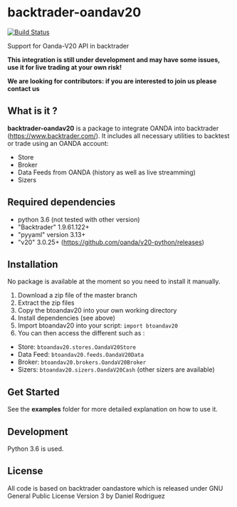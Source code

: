 # backtrader-oandav20

[![Build Status](https://travis-ci.org/ftomassetti/backtrader-oandav20.svg?branch=master)](https://travis-ci.org/ftomassetti/backtrader-oandav20)

Support for Oanda-V20 API in backtrader  

**This  integration is still under development and may have some issues, use it for live trading at your own risk!**

**We are looking for contributors: if you are interested to join us please contact us**

## What is it ?

**backtrader-oandav20** is a package to integrate OANDA into backtrader (https://www.backtrader.com/).
It includes all necessary utilities to backtest or trade using an OANDA account:

* Store
* Broker
* Data Feeds from OANDA (history as well as live streamming)
* Sizers 

## Required dependencies

* python 3.6 (not tested with other version)
* "Backtrader" 1.9.61.122+
* "pyyaml" version 3.13+ 
* "v20" 3.0.25+ (https://github.com/oanda/v20-python/releases)

## Installation

No package is available at the moment so you need to install it manually.

1. Download a zip file of the master branch
2. Extract the zip files
3. Copy the btoandav20 into your own working directory
4. Install dependencies (see above)
5. Import btoandav20 into your script: ``import btoandav20``
6. You can then access the different such as :
  * Store: ``btoandav20.stores.OandaV20Store`` 
  * Data Feed: ``btoandav20.feeds.OandaV20Data`` 
  * Broker:  ``btoandav20.brokers.OandaV20Broker``
  * Sizers: ``btoandav20.sizers.OandaV20Cash`` (other sizers are available)

## Get Started  
See the **examples** folder for more detailed explanation on how to use it. 
 

## Development

Python 3.6 is used.

## License

All code is based on backtrader oandastore which is released under GNU General Public License Version 3 by Daniel Rodriguez
